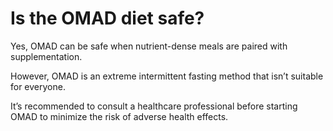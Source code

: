 # Is the OMAD diet safe?

Yes, OMAD can be safe when nutrient-dense meals are paired with supplementation.  

However, OMAD is an extreme intermittent fasting method that isn’t suitable for everyone.   

It’s recommended to consult a healthcare professional before starting OMAD to minimize the risk of adverse health effects.